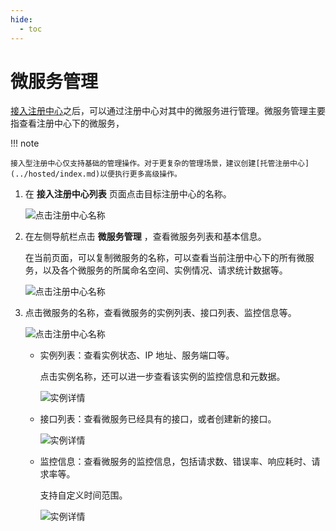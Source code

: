 ```yaml
---
hide:
  - toc
---
```


# 微服务管理

[接入注册中心](index.md)之后，可以通过注册中心对其中的微服务进行管理。微服务管理主要指查看注册中心下的微服务，

!!! note

    接入型注册中心仅支持基础的管理操作。对于更复杂的管理场景，建议创建[托管注册中心](../hosted/index.md)以便执行更多高级操作。

1. 在 __接入注册中心列表__ 页面点击目标注册中心的名称。

    ![点击注册中心名称](https://docs.daocloud.io/daocloud-docs-images/docs/zh/docs/skoala/images/service01.png)

2. 在左侧导航栏点击 __微服务管理__ ，查看微服务列表和基本信息。

    在当前页面，可以复制微服务的名称，可以查看当前注册中心下的所有微服务，以及各个微服务的所属命名空间、实例情况、请求统计数据等。

    ![点击注册中心名称](https://docs.daocloud.io/daocloud-docs-images/docs/zh/docs/skoala/images/service02.png)

3. 点击微服务的名称，查看微服务的实例列表、接口列表、监控信息等。

    ![点击注册中心名称](https://docs.daocloud.io/daocloud-docs-images/docs/zh/docs/skoala/images/service03.png)

    - 实例列表：查看实例状态、IP 地址、服务端口等。

        点击实例名称，还可以进一步查看该实例的监控信息和元数据。

        ![实例详情](https://docs.daocloud.io/daocloud-docs-images/docs/skoala/registry/integrated/imgs/service04.png)

    - 接口列表：查看微服务已经具有的接口，或者创建新的接口。

        ![实例详情](https://docs.daocloud.io/daocloud-docs-images/docs/skoala/registry/integrated/imgs/service05.png)

    - 监控信息：查看微服务的监控信息，包括请求数、错误率、响应耗时、请求率等。

        支持自定义时间范围。

        ![实例详情](https://docs.daocloud.io/daocloud-docs-images/docs/skoala/registry/integrated/imgs/service06.png)  
